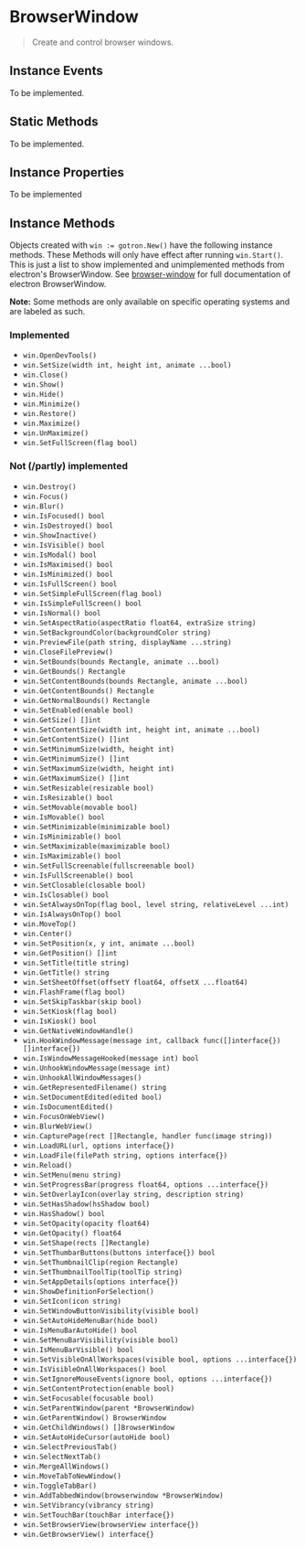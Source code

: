# BrowserWindow

> Create and control browser windows.

## Instance Events

To be implemented.

## Static Methods

To be implemented.

## Instance Properties

To be implemented

## Instance Methods

Objects created with `win := gotron.New()` have the following instance methods. These Methods will only have effect after running `win.Start()`. This is just a list to show implemented and unimplemented methods from electron's BrowserWindow. See [browser-window](https://github.com/electron/electron/blob/master/docs/api/browser-window.md) for full documentation of electron BrowserWindow.

**Note:** Some methods are only available on specific operating systems and are
labeled as such.

### Implemented
* `win.OpenDevTools()`
* `win.SetSize(width int, height int, animate ...bool)`
* `win.Close()`
* `win.Show()`
* `win.Hide()`
* `win.Minimize()`
* `win.Restore()`
* `win.Maximize()`
* `win.UnMaximize()`
* `win.SetFullScreen(flag bool)`

### Not (/partly) implemented

* `win.Destroy()`
* `win.Focus()`
* `win.Blur()`
* `win.IsFocused() bool`
* `win.IsDestroyed() bool`
* `win.ShowInactive()`
* `win.IsVisible() bool`
* `win.IsModal() bool`
* `win.IsMaximised() bool`
* `win.IsMinimized() bool`
* `win.IsFullScreen() bool`
* `win.SetSimpleFullScreen(flag bool)`
* `win.IsSimpleFullScreen() bool`
* `win.IsNormal() bool`
* `win.SetAspectRatio(aspectRatio float64, extraSize string)`
* `win.SetBackgroundColor(backgroundColor string)`
* `win.PreviewFile(path string, displayName ...string)`
* `win.CloseFilePreview()`
* `win.SetBounds(bounds Rectangle, animate ...bool)`
* `win.GetBounds() Rectangle`
* `win.SetContentBounds(bounds Rectangle, animate ...bool)`
* `win.GetContentBounds() Rectangle`
* `win.GetNormalBounds() Rectangle`
* `win.SetEnabled(enable bool)`
* `win.GetSize() []int`
* `win.SetContentSize(width int, height int, animate ...bool)`
* `win.GetContentSize() []int`
* `win.SetMinimumSize(width, height int)`
* `win.GetMinimumSize() []int`
* `win.SetMaximumSize(width, height int)`
* `win.GetMaximumSize() []int`
* `win.SetResizable(resizable bool)`
* `win.IsResizable() bool`
* `win.SetMovable(movable bool)`
* `win.IsMovable() bool`
* `win.SetMinimizable(minimizable bool)`
* `win.IsMinimizable() bool`
* `win.SetMaximizable(maximizable bool)`
* `win.IsMaximizable() bool`
* `win.SetFullScreenable(fullscreenable bool)`
* `win.IsFullScreenable() bool`
* `win.SetClosable(closable bool)`
* `win.IsClosable() bool`
* `win.SetAlwaysOnTop(flag bool, level string, relativeLevel ...int)`
* `win.IsAlwaysOnTop() bool`
* `win.MoveTop()`
* `win.Center()`
* `win.SetPosition(x, y int, animate ...bool)`
* `win.GetPosition() []int`
* `win.SetTitle(title string)`
* `win.GetTitle() string`
* `win.SetSheetOffset(offsetY float64, offsetX ...float64)`
* `win.FlashFrame(flag bool)`
* `win.SetSkipTaskbar(skip bool)`
* `win.SetKiosk(flag bool)`
* `win.IsKiosk() bool`
* `win.GetNativeWindowHandle()`
* `win.HookWindowMessage(message int, callback func([]interface{}) []interface{})`
* `win.IsWindowMessageHooked(message int) bool`
* `win.UnhookWindowMessage(message int)`
* `win.UnhookAllWindowMessages()`
* `win.GetRepresentedFilename() string`
* `win.SetDocumentEdited(edited bool)`
* `win.IsDocumentEdited()`
* `win.FocusOnWebView()`
* `win.BlurWebView()`
* `win.CapturePage(rect []Rectangle, handler func(image string))`
* `win.LoadURL(url, options interface{})`
* `win.LoadFile(filePath string, options interface{})`
* `win.Reload()`
* `win.SetMenu(menu string)`
* `win.SetProgressBar(progress float64, options ...interface{})`
* `win.SetOverlayIcon(overlay string, description string)`
* `win.SetHasShadow(hsShadow bool)`
* `win.HasShadow() bool`
* `win.SetOpacity(opacity float64)`
* `win.GetOpacity() float64`
* `win.SetShape(rects []Rectangle)`
* `win.SetThumbarButtons(buttons interface{}) bool`
* `win.SetThumbnailClip(region Rectangle)`
* `win.SetThumbnailToolTip(toolTip string)`
* `win.SetAppDetails(options interface{})`
* `win.ShowDefinitionForSelection()`
* `win.SetIcon(icon string)`
* `win.SetWindowButtonVisibility(visible bool)`
* `win.SetAutoHideMenuBar(hide bool)`
* `win.IsMenuBarAutoHide() bool`
* `win.SetMenuBarVisibility(visible bool)`
* `win.IsMenuBarVisible() bool`
* `win.SetVisibleOnAllWorkspaces(visible bool, options ...interface{})`
* `win.IsVisibleOnAllWorkspaces() bool`
* `win.SetIgnoreMouseEvents(ignore bool, options ...interface{})`
* `win.SetContentProtection(enable bool)`
* `win.SetFocusable(focusable bool)`
* `win.SetParentWindow(parent *BrowserWindow)`
* `win.GetParentWindow() BrowserWindow`
* `win.GetChildWindows() []BrowserWindow`
* `win.SetAutoHideCursor(autoHide bool)`
* `win.SelectPreviousTab()`
* `win.SelectNextTab()`
* `win.MergeAllWindows()`
* `win.MoveTabToNewWindow()`
* `win.ToggleTabBar()`
* `win.AddTabbedWindow(browserwindow *BrowserWindow)`
* `win.SetVibrancy(vibrancy string)`
* `win.SetTouchBar(touchBar interface{})`
* `win.SetBrowserView(browserView interface{})`
* `win.GetBrowserView() interface{}`